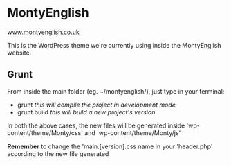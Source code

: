 MontyEnglish
============

www.montyenglish.co.uk

This is the WordPress theme we're currently using inside the MontyEnglish website.

Grunt
-----
From inside the main folder (eg. ~/montyenglish/), just type in your terminal:
  - grunt <i>this will compile the project in development mode</i>
  - grunt build <i>this will build a new project's version</i>

In both the above cases, the new files will be generated inside 'wp-content/theme/Monty/css' and 'wp-content/theme/Monty/js'

<b>Remember</b> to change the 'main.[version].css name in your 'header.php' according to the new file generated
